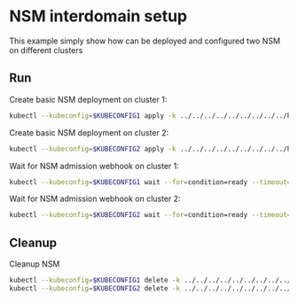 # NSM interdomain setup


This example simply show how can be deployed and configured two NSM on different clusters

## Run

Create basic NSM deployment on cluster 1:

```bash
kubectl --kubeconfig=$KUBECONFIG1 apply -k ../../../../../../../../../home/nikita/repos/NSM/deployments-k8s/examples/interdomain/nsm/cluster1
```

Create basic NSM deployment on cluster 2:

```bash
kubectl --kubeconfig=$KUBECONFIG2 apply -k ../../../../../../../../../home/nikita/repos/NSM/deployments-k8s/examples/interdomain/nsm/cluster2
```

Wait for NSM admission webhook on cluster 1:

```bash
kubectl --kubeconfig=$KUBECONFIG1 wait --for=condition=ready --timeout=1m pod -n nsm-system -l app=admission-webhook-k8s
```

Wait for NSM admission webhook on cluster 2:

```bash
kubectl --kubeconfig=$KUBECONFIG2 wait --for=condition=ready --timeout=1m pod -n nsm-system -l app=admission-webhook-k8s
```

## Cleanup

Cleanup NSM
```bash
kubectl --kubeconfig=$KUBECONFIG1 delete -k ../../../../../../../../../home/nikita/repos/NSM/deployments-k8s/examples/interdomain/nsm/cluster1
kubectl --kubeconfig=$KUBECONFIG2 delete -k ../../../../../../../../../home/nikita/repos/NSM/deployments-k8s/examples/interdomain/nsm/cluster2
```
